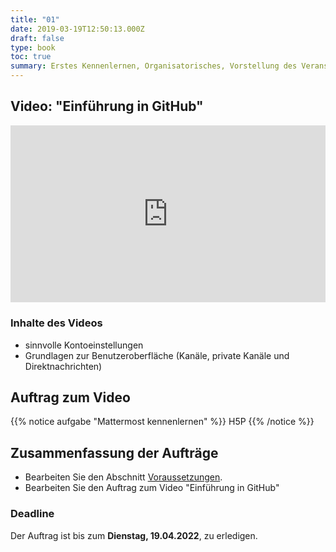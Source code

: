 ```yaml
---
title: "01"
date: 2019-03-19T12:50:13.000Z
draft: false
type: book
toc: true
summary: Erstes Kennenlernen, Organisatorisches, Vorstellung des Veranstaltungskonzepts, Arbeitsauftrag
---
```


## Video: "Einführung in GitHub"

<style>.embed-container { position: relative; padding-bottom: 56.25%; height: 0; overflow: hidden; max-width: 100%; } .embed-container iframe, .embed-container object, .embed-container embed { position: absolute; top: 0; left: 0; width: 100%; height: 100%; }</style><div class='embed-container'><iframe src='https://player.vimeo.com/video/409314374' frameborder='0' webkitAllowFullScreen mozallowfullscreen allowFullScreen></iframe></div>

### Inhalte des Videos

- sinnvolle Kontoeinstellungen
- Grundlagen zur Benutzeroberfläche (Kanäle, private Kanäle und Direktnachrichten)

## Auftrag zum Video

{{% notice aufgabe "Mattermost kennenlernen" %}}
H5P
{{% /notice %}}

## Zusammenfassung der Aufträge

- Bearbeiten Sie den Abschnitt [Voraussetzungen](../../voraussetzungen/).
- Bearbeiten Sie den Auftrag zum Video "Einführung in GitHub"

### Deadline

Der Auftrag ist bis zum **Dienstag, 19.04.2022**, zu erledigen.